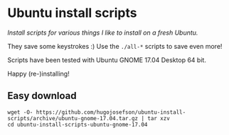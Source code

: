 # Ubuntu install scripts

_Install scripts for various things I like to install on a fresh Ubuntu._

They save some keystrokes :) Use the `./all-*` scripts to save even more!

Scripts have been tested with Ubuntu GNOME 17.04 Desktop 64 bit.

Happy (re-)installing!

## Easy download

	wget -O- https://github.com/hugojosefson/ubuntu-install-scripts/archive/ubuntu-gnome-17.04.tar.gz | tar xzv
	cd ubuntu-install-scripts-ubuntu-gnome-17.04

